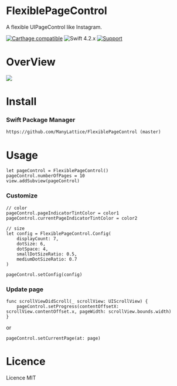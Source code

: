 # FlexiblePageControl
A flexible UIPageControl like Instagram.

[![Carthage compatible](https://img.shields.io/badge/Carthage-compatible-4BC51D.svg?style=flat)](https://github.com/hsylife/SwiftyPickerPopover)
 ![Swift 4.2.x](https://img.shields.io/badge/Swift-4.2.x-orange.svg)
 [![Support](https://img.shields.io/badge/support-iOS%208%2B%20-blue.svg?style=flat)](https://www.apple.com/nl/ios/)

# OverView

![](demo.gif)

# Install

### Swift Package Manager

````
https://github.com/ManyLattice/FlexiblePageControl (master)

````

# Usage

````
let pageControl = FlexiblePageControl()
pageControl.numberOfPages = 10
view.addSubview(pageControl)
````

### Customize

````
// color
pageControl.pageIndicatorTintColor = color1
pageControl.currentPageIndicatorTintColor = color2

// size
let config = FlexiblePageControl.Config(
    displayCount: 7,
    dotSize: 6,
    dotSpace: 4,
    smallDotSizeRatio: 0.5,
    mediumDotSizeRatio: 0.7
)

pageControl.setConfig(config)
````

### Update page

````
func scrollViewDidScroll(_ scrollView: UIScrollView) {
    pageControl.setProgress(contentOffsetX: scrollView.contentOffset.x, pageWidth: scrollView.bounds.width)
}
````
or
````
pageControl.setCurrentPage(at: page)
````

# Licence

Licence MIT
